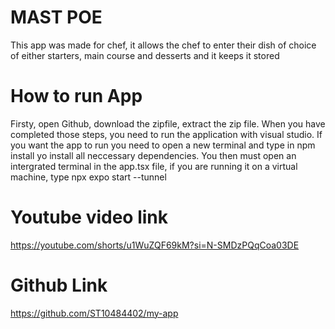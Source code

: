 # MAST POE
This app was made for chef, it allows the chef to enter their dish of choice of either starters, main course and desserts and it keeps it stored

# How to run App
Firsty, open Github, download the zipfile, extract the zip file.
When you have completed those steps, you need to run the application with visual studio.
If you want the app to run you need to open a new terminal and type in npm install yo install all neccessary dependencies.
You then must open an intergrated terminal in the app.tsx file, if you are running it on a virtual machine, type npx expo start --tunnel

# Youtube video link
https://youtube.com/shorts/u1WuZQF69kM?si=N-SMDzPQqCoa03DE

# Github Link
https://github.com/ST10484402/my-app
